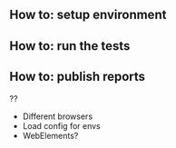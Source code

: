 ## How to: setup environment

## How to: run the tests

## How to: publish reports

?? 
 - Different browsers
 - Load config for envs
 - WebElements?

